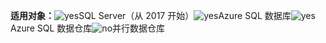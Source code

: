 <Token>**适用对象：**![yes](media/yes.png)SQL Server（从 2017 开始）![yes](media/yes.png)Azure SQL 数据库![yes](media/yes.png)Azure SQL 数据仓库![no](media/no.png)并行数据仓库</Token>